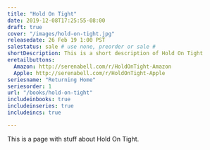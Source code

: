 ```yaml
---
title: "Hold On Tight"
date: 2019-12-08T17:25:55-08:00
draft: true
cover: "/images/hold-on-tight.jpg"
releasedate: 26 Feb 19 1:00 PST
salestatus: sale # use none, preorder or sale # 
shortDescription: This is a short description of Hold On Tight
eretailbuttons:
  Amazon: http://serenabell.com/r/HoldOnTight-Amazon
  Apple: http://serenabell.com/r/HoldOnTight-Apple
seriesname: "Returning Home" 
seriesorder: 1
url: "/books/hold-on-tight"
includeinbooks: true
includeinseries: true
includeincs: true

---
```


This is a page with stuff about Hold On Tight. 